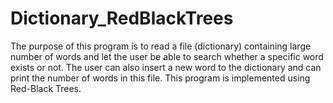 # Dictionary_RedBlackTrees
The purpose of this program is to read a file (dictionary) containing large number of words and let the user be able to search whether a specific word exists or not. The user can also insert a new word to the dictionary and can print the number of words in this file. This program is implemented using Red-Black Trees.
